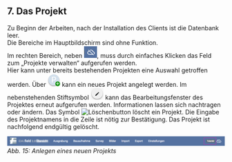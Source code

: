 ﻿## 7. Das Projekt

Zu Beginn der Arbeiten, nach der Installation des Clients ist die
Datenbank leer.\
Die Bereiche im Hauptbildschirm sind ohne Funktion.\
Im rechten Bereich, neben ![Synchbutton](../buttons/Synchbutton.png), muss durch einfaches Klicken das Feld zum
„Projekte verwalten“ aufgerufen werden.\
Hier kann unter bereits bestehenden Projekten eine Auswahl getroffen
werden.
Über ![Projektplusbutton](../buttons/Projektplusbutton.png) kann ein neues Projekt angelegt werden.
Im nebenstehenden Stiftsymbol ![Bearbeitungsbutton](../buttons/Bearbeitungsbutton.png) kann das Bearbeitungsfenster des
Projektes erneut aufgerufen werden. Informationen lassen sich
nachtragen oder ändern.
Das Symbol ![Löschenbutton](../buttons/Löschenbutton.png) löscht ein Projekt. Die Eingabe des Projektnamens in die
Zeile ist nötig zur Bestätigung. Das Projekt ist nachfolgend endgültig
gelöscht.

![handbuch_projekt_01](images/handbuch_projekt_01.png)
*Abb. 15: Anlegen eines neuen Projekts*
